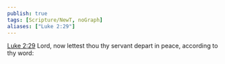 ```yaml
---
publish: true
tags: [Scripture/NewT, noGraph]
aliases: ["Luke 2:29"]
---
```

[Luke 2:29](https://churchofjesuschrist.org/study/scriptures/nt/luke/2?lang=eng&id=p29#p29) Lord, now lettest thou thy servant depart in peace, according to thy word:
